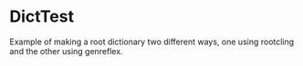 # DictTest
Example of making a root dictionary two different ways, one using rootcling and the other using genreflex. 
